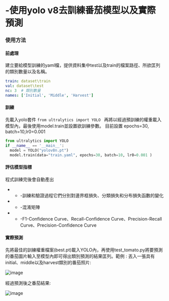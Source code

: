 # -使用yolo v8去訓練番茄模型以及實際預測

### 使用方法
#### 前處理
建立要給模型訓練的yaml檔，提供資料集中test以及train的檔案路徑、所欲匡列的類別數量以及名稱。
```yaml
train: dataset\train 
val: dataset\test
nc: 3  # 類別數量
names: ['Initial', 'Middle', 'Harvest']
```

#### 訓練
先載入yolo套件 ```from ultralytics import YOLO ```
再將以經過預訓練的權重載入模型內，最後使用model.train並設置欲訓練參數。
目前設置 
epochs=30, batch=10,lr0=0.001

``` python
from ultralytics import YOLO
if __name__ == '__main__':
  model = YOLO("yolov8n.pt")
  model.train(data="train.yaml", epochs=30, batch=10, lr0=0.001 )
```
#### 評估模型指標
程式訓練完後會自動產出
- - -訓練和驗證過程它們分別對邊界框損失、分類損失和分布損失函數的變化
- - -混淆矩陣
- - -F1-Confidence Curve、Recall-Confidence Curve、Precision-Recall Curve、Precision-Confidence Curve
#### 實際預測
先將最佳的訓練權重檔案(best.pt)載入YOLO內，再使用test_tomato.py將要預測的番茄圖片輸入至模型內即可得出類別預測的結果匡列。範例 :
丟入一張具有initial、middle以及harvest類別的番茄照片:

![image](https://github.com/user-attachments/assets/67ac3857-fa66-4ed9-a0f8-a140e2b4b46c)


經過預測後之番茄結果:

![image](https://github.com/user-attachments/assets/dea919cd-86e7-40ac-a20a-f0a926dcfbb2)



